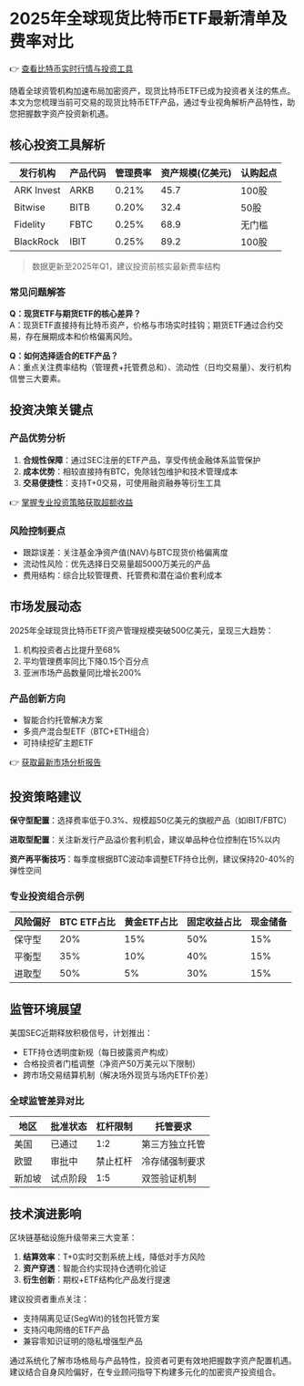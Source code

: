 # 2025年全球现货比特币ETF最新清单及费率对比

👉 [查看比特币实时行情与投资工具](https://bit.ly/okx_welcome)

随着全球资管机构加速布局加密资产，现货比特币ETF已成为投资者关注的焦点。本文为您梳理当前可交易的现货比特币ETF产品，通过专业视角解析产品特性，助您把握数字资产投资新机遇。

## 核心投资工具解析

| 发行机构       | 产品代码 | 管理费率 | 资产规模(亿美元) | 认购起点 |
|----------------|----------|----------|------------------|----------|
| ARK Invest     | ARKB     | 0.21%    | 45.7             | 100股    |
| Bitwise        | BITB     | 0.20%    | 32.4             | 50股     |
| Fidelity       | FBTC     | 0.25%    | 68.9             | 无门槛   |
| BlackRock      | IBIT     | 0.25%    | 89.2             | 100股    |

> 数据更新至2025年Q1，建议投资前核实最新费率结构

### 常见问题解答
**Q：现货ETF与期货ETF的核心差异？**  
A：现货ETF直接持有比特币资产，价格与市场实时挂钩；期货ETF通过合约交易，存在展期成本和价格偏离风险。

**Q：如何选择适合的ETF产品？**  
A：重点关注费率结构（管理费+托管费总和）、流动性（日均交易量）、发行机构信誉三大要素。

## 投资决策关键点

### 产品优势分析
1. **合规性保障**：通过SEC注册的ETF产品，享受传统金融体系监管保护
2. **成本优势**：相较直接持有BTC，免除钱包维护和技术管理成本
3. **交易便捷性**：支持T+0交易，可使用融资融券等衍生工具

👉 [掌握专业投资策略获取超额收益](https://bit.ly/okx_welcome)

### 风险控制要点
- 跟踪误差：关注基金净资产值(NAV)与BTC现货价格偏离度
- 流动性风险：优先选择日交易量超5000万美元的产品
- 费用结构：综合比较管理费、托管费和潜在溢价套利成本

## 市场发展动态

2025年全球现货比特币ETF资产管理规模突破500亿美元，呈现三大趋势：
1. 机构投资者占比提升至68%
2. 平均管理费率同比下降0.15个百分点
3. 亚洲市场产品数量同比增长200%

### 产品创新方向
- 智能合约托管解决方案
- 多资产混合型ETF（BTC+ETH组合）
- 可持续挖矿主题ETF

👉 [获取最新市场分析报告](https://bit.ly/okx_welcome)

## 投资策略建议

**保守型配置**：选择费率低于0.3%、规模超50亿美元的旗舰产品（如IBIT/FBTC）

**进取型配置**：关注新发行产品溢价套利机会，建议单品种仓位控制在15%以内

**资产再平衡技巧**：每季度根据BTC波动率调整ETF持仓比例，建议保持20-40%的弹性空间

### 专业投资组合示例
| 风险偏好 | BTC ETF占比 | 黄金ETF占比 | 固定收益占比 | 现金储备 |
|----------|-------------|-------------|--------------|----------|
| 保守型   | 20%         | 15%         | 50%          | 15%      |
| 平衡型   | 35%         | 10%         | 40%          | 15%      |
| 进取型   | 50%         | 5%          | 30%          | 15%      |

## 监管环境展望

美国SEC近期释放积极信号，计划推出：
- ETF持仓透明度新规（每日披露资产构成）
- 合格投资者门槛调整（净资产50万美元以下限制）
- 跨市场交易结算机制（解决场外现货与场内ETF价差）

### 全球监管差异对比
| 地区       | 批准状态 | 杠杆限制 | 托管要求       |
|------------|----------|----------|----------------|
| 美国       | 已通过   | 1:2      | 第三方独立托管 |
| 欧盟       | 审批中   | 禁止杠杆 | 冷存储强制要求 |
| 新加坡     | 试点阶段 | 1:5      | 双签验证机制   |

## 技术演进影响

区块链基础设施升级带来三大变革：
1. **结算效率**：T+0实时交割系统上线，降低对手方风险
2. **资产穿透**：智能合约实现持仓透明化验证
3. **衍生创新**：期权+ETF结构化产品发行提速

建议投资者重点关注：
- 支持隔离见证(SegWit)的钱包托管方案
- 支持闪电网络的ETF产品
- 兼容零知识证明的隐私增强型产品

通过系统化了解市场格局与产品特性，投资者可更有效地把握数字资产配置机遇。建议结合自身风险偏好，在专业顾问指导下构建多元化的加密资产投资组合。
